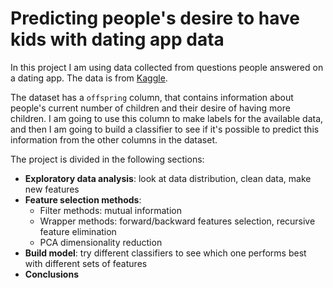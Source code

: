 # Predicting people's desire to have kids with dating app data

In this project I am using data collected from questions people answered on a dating app. The data is from [Kaggle](https://www.kaggle.com/datasets/andrewmvd/okcupid-profiles).

The dataset has a `offspring` column, that contains information about people's current number of children and their desire of having more children. I am going to use this column to make labels for the available data, and then I am going to build a classifier to see if it's possible to predict this information from the other columns in the dataset.

The project is divided in the following sections:
- **Exploratory data analysis**: look at data distribution, clean data, make new features
- **Feature selection methods**:
    - Filter methods: mutual information
    - Wrapper methods: forward/backward features selection, recursive feature elimination
    - PCA dimensionality reduction
- **Build model**: try different classifiers to see which one performs best with different sets of features
- **Conclusions**
